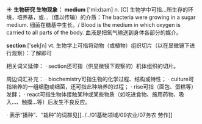 ☀ <span class="category">**生物研究 生物现象：**</span>
<span class="vocabulary">**medium**</span> ['mi:dɪəm] 
<span class="definition">n. [C] 生物学中可指…所生存的环境，培养基，或…（借以传输）的介质：</span>The bacteria were growing in a sugar medium. 细菌在糖基中生长。/ Blood is the medium in which oxygen is carried to all parts of the body. 血液是把氧气输送到身体各部分的媒介。

<span class="vocabulary">**section**</span> ['sekʃn] 
<span class="definition">vt. 生物学上可指将动物（或植物）组织切片（以在显微镜下进行观察）：</span>了解即可

相关词义延伸：
· section还可指（供显微镜下观察的）机体组织的切片。

周边词汇补充：
· biochemistry可指生物的化学过程、结构或特性；
· culture可指培养的一组细胞或细菌，还可指此种培养的过程；
· rise可指（面包、蛋糕等）发酵；
· react可指生物体接触某种或某些物质（如吃进食物、施用药物、吸入…、触摸…等）后发生不良反应。

· 表示“播种”、“栽种”的词群见[[../../01基础领域/09农业/07务农 劳作]]

